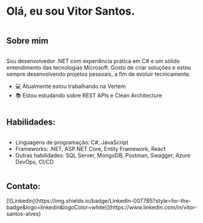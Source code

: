 # Olá, eu sou Vitor Santos.
<div style="display: inline-block"></div>

## Sobre mim
<div style="display: inline-block">
  <p>Sou desenvolvedor .NET com experiência prática em C# e um sólido entendimento das tecnologias Microsoft. Gosto de criar soluções e estou sempre desenvolvendo projetos pessoais, a fim de evoluir tecnicamente.</p>
  <ul>
    <li>💻 Atualmente estou trabalhando na Vertem</li>
    <li>📚 Estou estudando sobre REST APIs e Clean Architecture</li>
  </ul>
</div>

## Habilidades:
<div style="display: inline-block">
  <ul>
    <li>Linguagens de programação: C#, JavaScript</li>
    <li>Frameworks: .NET, ASP.NET Core, Entity Framework, React</li>
    <li>Outras habilidades: SQL Server, MongoDB, Postman, Swagger, Azure DevOps, CI/CD</li>
  </ul>
</div>

## Contato:
<div style="display: inline-block">
[![Linkedin](https://img.shields.io/badge/LinkedIn-0077B5?style=for-the-badge&logo=linkedin&logoColor=white)](https://www.linkedin.com/in/vitor-santos-alves)
</div>

